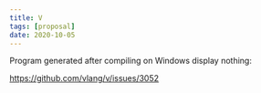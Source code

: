 ```yaml
---
title: V
tags: [proposal]
date: 2020-10-05
---
```


Program generated after compiling on Windows display nothing:

<https://github.com/vlang/v/issues/3052>
